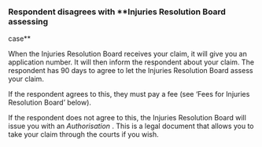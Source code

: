 ###  **Respondent disagrees with** **Injuries Resolution Board assessing
case**

When the Injuries Resolution Board receives your claim, it will give you an
application number. It will then inform the respondent about your claim. The
respondent has 90 days to agree to let the Injuries Resolution Board assess
your claim.

If the respondent agrees to this, they must pay a fee (see ‘Fees for Injuries
Resolution Board’ below).

If the respondent does not agree to this, the Injuries Resolution Board will
issue you with an _Authorisation_ . This is a legal document that allows you
to take your claim through the courts if you wish.
